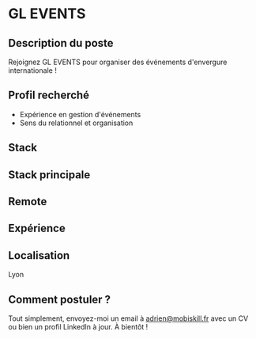 # GL EVENTS

## Description du poste

Rejoignez GL EVENTS pour organiser des événements d'envergure internationale !

## Profil recherché

- Expérience en gestion d'événements
- Sens du relationnel et organisation

## Stack


## Stack principale


## Remote


## Expérience


## Localisation

Lyon

## Comment postuler ?

Tout simplement, envoyez-moi un email à adrien@mobiskill.fr avec un CV ou bien un profil LinkedIn à jour. À bientôt !
